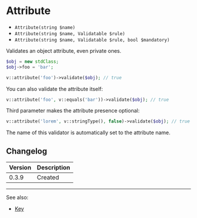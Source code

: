 # Attribute

- `Attribute(string $name)`
- `Attribute(string $name, Validatable $rule)`
- `Attribute(string $name, Validatable $rule, bool $mandatory)`

Validates an object attribute, even private ones.

```php
$obj = new stdClass;
$obj->foo = 'bar';

v::attribute('foo')->validate($obj); // true
```

You can also validate the attribute itself:

```php
v::attribute('foo', v::equals('bar'))->validate($obj); // true
```

Third parameter makes the attribute presence optional:

```php
v::attribute('lorem', v::stringType(), false)->validate($obj); // true
```

The name of this validator is automatically set to the attribute name.

## Changelog

Version | Description
--------|-------------
  0.3.9 | Created

***
See also:

- [Key](Key.md)
